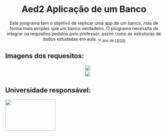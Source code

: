 # 


<h1 align="center">
  Aed2 Aplicação de um Banco
</h1>
<p align="center">Este programa tem o objetivo de replicar uma app de um banco, mas de forma mais simples que um banco verdadeiro. O programa necessita de integrar os requisitos pedidos pelo professor, assim como as estruturas de dados estudadas em aula. <sub>1º ano de <abbr title="Licenciatura em Engenharia e Gestão de Sistemas de Informação">LEGSI</abbr></sub></p>
<h2 align="left">Imagens dos requesitos:</h2>
<ul type="none" align="center">
  <li><img src="https://user-images.githubusercontent.com/48099106/159011582-eb2754dd-323e-49ef-a72b-0f151d36c037.png"></img></li>
  <li><img src="https://user-images.githubusercontent.com/48099106/159011821-c48435b6-331e-412d-9e2a-94090a6675fd.png"></img></li>
</ul>
<h2>Universidade responsável:</h2>
<p><a href="https://www.uminho.pt/PT" rel="external" target="_blank"><img src="https://fit4rri.eu/wp-content/uploads/2017/08/10-UMINHO-01-846x528.png" align="left" width="160" height="100"><img></p>

